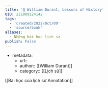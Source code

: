 ```yaml
---
title: '@ William Durant, Lessons of History'
UID: 221009124142
tags:
  - 'created/2022/Oct/09'
  - 'source/book'
aliases:
  - Những bài học lịch sử
publish: False
---
```

- metadata:
	- url::
	- author:: [[William Durant]]
	- category:: [[Lịch sử]]

[[Bài học của lịch sử Annotation]]